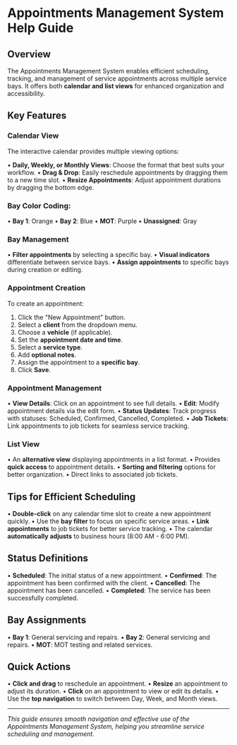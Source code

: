 
# Appointments Management System Help Guide

## Overview
The Appointments Management System enables efficient scheduling, tracking, and management of service appointments across multiple service bays. It offers both **calendar and list views** for enhanced organization and accessibility.

## Key Features

### Calendar View
The interactive calendar provides multiple viewing options:

• **Daily, Weekly, or Monthly Views**: Choose the format that best suits your workflow.
• **Drag & Drop**: Easily reschedule appointments by dragging them to a new time slot.
• **Resize Appointments**: Adjust appointment durations by dragging the bottom edge.

### Bay Color Coding:
• **Bay 1**: Orange
• **Bay 2**: Blue
• **MOT**: Purple
• **Unassigned**: Gray

### Bay Management
• **Filter appointments** by selecting a specific bay.
• **Visual indicators** differentiate between service bays.
• **Assign appointments** to specific bays during creation or editing.

### Appointment Creation
To create an appointment:

1. Click the "New Appointment" button.
2. Select a **client** from the dropdown menu.
3. Choose a **vehicle** (if applicable).
4. Set the **appointment date and time**.
5. Select a **service type**.
6. Add **optional notes**.
7. Assign the appointment to a **specific bay**.
8. Click **Save**.

### Appointment Management
• **View Details**: Click on an appointment to see full details.
• **Edit**: Modify appointment details via the edit form.
• **Status Updates**: Track progress with statuses: Scheduled, Confirmed, Cancelled, Completed.
• **Job Tickets**: Link appointments to job tickets for seamless service tracking.

### List View
• An **alternative view** displaying appointments in a list format.
• Provides **quick access** to appointment details.
• **Sorting and filtering** options for better organization.
• Direct links to associated job tickets.

## Tips for Efficient Scheduling
• **Double-click** on any calendar time slot to create a new appointment quickly.
• Use the **bay filter** to focus on specific service areas.
• **Link appointments** to job tickets for better service tracking.
• The calendar **automatically adjusts** to business hours (8:00 AM - 6:00 PM).

## Status Definitions
• **Scheduled**: The initial status of a new appointment.
• **Confirmed**: The appointment has been confirmed with the client.
• **Cancelled**: The appointment has been cancelled.
• **Completed**: The service has been successfully completed.

## Bay Assignments
• **Bay 1**: General servicing and repairs.
• **Bay 2**: General servicing and repairs.
• **MOT**: MOT testing and related services.

## Quick Actions
• **Click and drag** to reschedule an appointment.
• **Resize** an appointment to adjust its duration.
• **Click** on an appointment to view or edit its details.
• Use the **top navigation** to switch between Day, Week, and Month views.

---

*This guide ensures smooth navigation and effective use of the Appointments Management System, helping you streamline service scheduling and management.*
